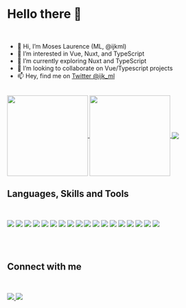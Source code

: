 # Hello there :wave:

<br />

- 👋 Hi, I’m Moses Laurence (ML, @ijkml)
- 👀 I’m interested in Vue, Nuxt, and TypeScript
- 🌱 I’m currently exploring Nuxt and TypeScript
- 💞️ I’m looking to collaborate on Vue/Typescript projects
- 📫 Hey, find me on [Twitter @ijk_ml](https://twitter.com/ijk_ml)

<br>

<a href="https://github.com/ijkml/">
  <img align="center" height="188px" src="https://github-readme-stats.vercel.app/api?username=ijkml&count_private=true&show_icons=true&&theme=gotham" />
</a>

<a href="https://github.com/ijkml/">
  <img align="center" height="188px" src="https://github-readme-streak-stats.herokuapp.com?user=ijkml&theme=gotham&date_format=M%20j%5B%2C%20Y%5D" />
</a>

<a href="https://github.com/ijkml/">
  <img align="center" src="https://github-readme-stats.vercel.app/api/top-langs/?username=ijkml&theme=gotham&layout=compact&langs_count=8" />
</a>

<br>

<!--
[![ML's GitHub Activity Graph](https://github-readme-activity-graph.cyclic.app/graph?username=ijkml&theme=gotham)](https://github-readme-activity-graph.cyclic.app/graph?username=ijkml&theme=gotham)
<br><br>
-->

## Languages, Skills and Tools

<br>

![](https://img.shields.io/badge/HTML5-E34F26?style=for-the-badge&logo=html5&logoColor=white)
![](https://img.shields.io/badge/CSS-1572B6?style=for-the-badge&logo=css3&logoColor=white)
![](https://img.shields.io/badge/UnoCSS-303030?style=for-the-badge&logo=unocss&logoColor=white)
![](https://img.shields.io/badge/JavaScript-F7DF1E?style=for-the-badge&logo=javascript&logoColor=black)
![](https://img.shields.io/badge/TypeScript-3178C6?style=for-the-badge&logo=typescript&logoColor=white)
![](https://img.shields.io/badge/Vue-303030?style=for-the-badge&logo=vue.js&logoColor=#4FC08D)
![](https://img.shields.io/badge/Nuxt-303030?style=for-the-badge&logo=nuxt.js&logoColor=#00DC82)
![](https://img.shields.io/badge/Vuetify-1867C0?style=for-the-badge&logo=vuetify&logoColor=white)
![](https://img.shields.io/badge/GraphQL-E10098?style=for-the-badge&logo=GraphQL&logoColor=white)
![](https://img.shields.io/badge/Markdown-000000?style=for-the-badge&logo=markdown&logoColor=white)
![](https://img.shields.io/badge/VS%20Code-0078D4?style=for-the-badge&logo=visual%20studio%20code&logoColor=white)
![](https://img.shields.io/badge/GitHub-100000?style=for-the-badge&logo=github&logoColor=white)
![](https://img.shields.io/badge/Git-F05032?style=for-the-badge&logo=git&logoColor=white)
![](https://img.shields.io/badge/Node-339933?style=for-the-badge&logo=nodedotjs&logoColor=white)
![](https://img.shields.io/badge/npm-CB3837?style=for-the-badge&logo=npm&logoColor=white)
![](https://img.shields.io/badge/Less-1D365D?style=for-the-badge&logo=less&logoColor=white)
![](https://img.shields.io/badge/Sass-E10098?style=for-the-badge&logo=less&logoColor=white)
![](https://img.shields.io/badge/Linux%20Mint-87CF3E?style=for-the-badge&logo=linuxmint&logoColor=white)

<br><br>

## Connect with me

<br>

<p>
<a href="https://twitter.com/ijk_ml">
  <img src="https://img.shields.io/badge/Twitter-blue?style=for-the-badge&logo=Twitter&logoColor=white" />
</a>
<a href="https://t.me/ijk_ml">
  <img src="https://img.shields.io/badge/Telegram-blue?style=for-the-badge&logo=Telegram&logoColor=white"/>
</a>
</p>
